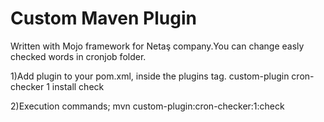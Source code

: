 # Custom Maven Plugin
Written with Mojo framework for Netaş company.You can change easly checked words in cronjob folder.

1)Add plugin to your pom.xml, inside the plugins tag.
      <plugin>
          <groupId>custom-plugin</groupId>
          <artifactId>cron-checker</artifactId>
          <version>1</version>
          <executions>
              <execution>
                  <phase>install</phase>
                  <goals>
                      <goal>check</goal>
                  </goals>
              </execution>
          </executions>
      </plugin>

2)Execution commands;
mvn custom-plugin:cron-checker:1:check
